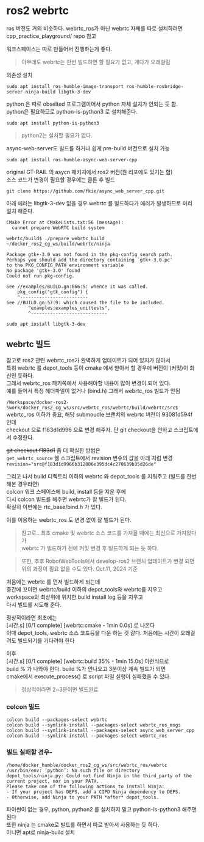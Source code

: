 # ros2 webrtc
ros 버전도 거의 비슷하다.  webrtc_ros가 아닌 webrtc 자체를 따로 설치하려면  
cpp_practice_playground/ repo 참고

워크스페이스는 따로 만들어서 진행하는게 좋다.  
> 아무래도 webrtc는 한번 빌드하면 할 필요가 없고, 게다가 오래걸림




의존성 설치
```
sudo apt install ros-humble-image-transport ros-humble-rosbridge-server ninja-build libgtk-3-dev
```

python 은 따로 obselted 프로그램이어서 python 자체 설치가 안되는 듯 함.   
python은 필요하므로 python-is-python3 로 설치해준다.  
```
sudo apt install python-is-python3
```

> python2는 설치할 필요가 없다.

async-web-server도 빌드를 하거나 쉽게 pre-build 버전으로 설치 가능   
```
sudo apt install ros-humble-async-web-server-cpp
```

original GT-RAIL 의 asycn 패키지에서 ros2 버전(원 리포에도 있기는 함)   
소스 코드가 변경이 필요할 경우에는 클론 후 빌드  
```
git clone https://github.com/fkie/async_web_server_cpp.git
```


아래 에러는 libgtk-3-dev 없을 경우 webrtc 를 빌드하다가 에러가 발생하므로 미리 설치 해준다.
```
CMake Error at CMakeLists.txt:56 (message):
  cannot prepare WebRTC build system

webrtc/build$ ./prepare_webrtc_build ~/docker_ros2_cg_ws/build/webrtc/ninja

Package gtk+-3.0 was not found in the pkg-config search path.
Perhaps you should add the directory containing `gtk+-3.0.pc'
to the PKG_CONFIG_PATH environment variable
No package 'gtk+-3.0' found
Could not run pkg-config.

See //examples/BUILD.gn:666:5: whence it was called.
    pkg_config("gtk_config") {
    ^-------------------------
See //BUILD.gn:57:9: which caused the file to be included.
        "examples:examples_unittests",
        ^----------------------------
```

`sudo apt install libgtk-3-dev`



## webrtc 빌드
참고로 ros2 관련 webrtc_ros가 완벽하게 업데이트가 되어 있지가 않아서  
특히 webrtc 를 depot_tools 등이 cmake 에서 받아서 할 경우에 버전이 (커밋)이 최신인 듯하다.   
그래서 webrtc_ros 패키쪽에서 사용해야할 내용이 많이 변경이 되어 있다.   
예를 들어서 특정 헤더파일이 없거나 (bind.h) 그래서 webrtc_ros 빌드가 안됨   


`/Workspace/docker-ros2-swork/docker_ros2_cg_ws/src/webrtc_ros/webrtc/build/webrtc/src$`  
webrtc_ros 이하가 중요, 해당 submoudle 브랜치의 webrtc 버전이 93081d594f 인데  
checkout 으로 f183d1d996 으로 변경 해주자. 단 git checkout을 안하고 스크립트에서 수정한다.  

~~git checkout f183d1~~  좀 더 확실한 방법은    
`get_webrtc_source` 쉘 스크립트에서 revision 변수의 값을 아래 처럼 변경   
`revision="src@f183d1d9966b312006e395dc4c270639b35d26de"`   


그리고 나서 build 디렉토리 이하의 webrtc 와 depot_tools 를 지워주고 (빌드를 한번 해본 경우라면)   
colcon 워크 스페이스에 build, install 등을 지운 후에    
다시 colcon 빌드를 해주면 webrtc가 잘 빌드가 된다.   
확실히 이번에는 rtc_base/bind.h 가 있다.    

이를 이용하는 webrtc_ros 도 변경 없이 잘 빌드가 된다.   


> 참고로.. 최초 cmake 및 webrtc 소스 코드를 가져올 때에는 최신으로 가져왔다가   
webrtc 가 빌드하기 전에 커밋 변경 후 빌드하게 되는 듯 하다.

> 또한, 추후 RobotWebTools에서 develop-ros2 브랜치 업데이트가 변경 되면   
위의 과정이 필요 없을 수도 있다. Oct.11, 2024 기준


처음에는 webrtc 를 먼저 빌드하게 되는데  
중간에 꼬이면 webrtc/build 이하의 depot_tools와 webrtc를 지우고  
workspace의 최상위에 위치한 build install log 등을 지우고  
다시 빌드를 시도해 준다.

정상적이라면 최초에는   
[시간.s] [0/1 complete] [webrtc:cmake - 1min 0.0s] 로 나온다   
이때 depot_tools, webrtc 소스 코드등을 다운 하는 것 같다. 처음에는 시간이 오래걸려도 빌드되기를 기다려야 한다   

이후  
[시간.s] [0/1 complete] [webrtc:build 35% - 1min 15.0s] 이런식으로   
build % 가 나와야 한다. build %가 안나오고 3분이상 계속 빌드가 되면   
cmake에서 execute_process() 로 script 파일 실행이 실패했을 수 있다.  

> 정상적이라면 2~3분이면 빌드완료

### colcon 빌드 
```
colcon build --packages-select webrtc
colcon build --symlink-install --packages-select webrtc_ros_msgs
colcon build --symlink-install --packages-select async_web_server_cpp 
colcon build --symlink-install --packages-select webrtc_ros
```

### 빌드 실패할 경우- 
```
/home/docker_humble/docker_ros2_cg_ws/src/webrtc_ros/webrtc
/usr/bin/env: ‘python’: No such file or directory
depot_tools/ninja.py: Could not find Ninja in the third_party of the current project, nor in your PATH.
Please take one of the following actions to install Ninja:
- If your project has DEPS, add a CIPD Ninja dependency to DEPS.
- Otherwise, add Ninja to your PATH *after* depot_tools.
```
파이썬이 없는 경우, python, python2 를 설치하지 말고  python-is-python3 해주면 된다   
또한 ninja 는 cmake로 빌드를 하면서 따로 받아서 사용하는 듯 하다.  
아니면 apt로  ninja-build 설치

